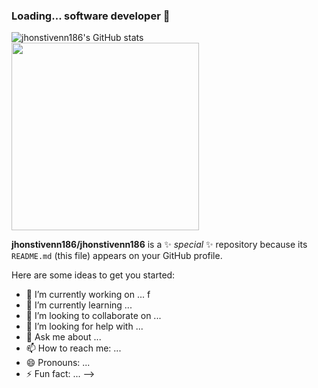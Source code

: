 ### Loading... software developer 👋

![jhonstivenn186's GitHub stats](https://github-readme-stats.vercel.app/api?username=jhonstivenn186&show_icons=true&theme=blueberry) 
<img width=300 src="https://github-readme-stats.vercel.app/api/top-langs/?username=jhonstivenn186&theme=blueberry&layout=compact"/>

<!--[![Top Langs](https://github-readme-stats.vercel.app/api/top-langs/?username=jhonstivenn186&theme=blueberry&layout=compact)](https://github.com/jhonstivenn186/github-readme-stats)
-->





**jhonstivenn186/jhonstivenn186** is a ✨ _special_ ✨ repository because its `README.md` (this file) appears on your GitHub profile.

Here are some ideas to get you started:

- 🔭 I’m currently working on ... f
- 🌱 I’m currently learning ...
- 👯 I’m looking to collaborate on ...
- 🤔 I’m looking for help with ...
- 💬 Ask me about ...
- 📫 How to reach me: ...
- 😄 Pronouns: ...
- ⚡ Fun fact: ...
-->
